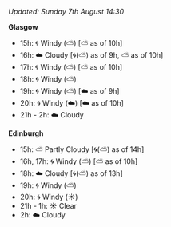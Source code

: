 *Updated: Sunday 7th August 14:30*

**Glasgow**

* 15h: :cyclone: Windy (:partly_sunny:) [:partly_sunny: as of 10h]
* 16h: :cloud: Cloudy [:cyclone:(:partly_sunny:) as of 9h, :partly_sunny: as of 10h]
* 17h: :cyclone: Windy (:partly_sunny:) [:partly_sunny: as of 10h]
* 18h: :cyclone: Windy (:partly_sunny:)
* 19h: :cyclone: Windy (:partly_sunny:) [:cloud: as of 9h]
* 20h: :cyclone: Windy (:cloud:) [:cloud: as of 10h]
* 21h - 2h: :cloud: Cloudy

**Edinburgh**

* 15h: :partly_sunny: Partly Cloudy [:cyclone:(:partly_sunny:) as of 14h]
* 16h, 17h: :cyclone: Windy (:partly_sunny:) [:partly_sunny: as of 10h]
* 18h: :cloud: Cloudy [:cyclone:(:partly_sunny:) as of 13h]
* 19h: :cyclone: Windy (:partly_sunny:)
* 20h: :cyclone: Windy (:sunny:)
* 21h - 1h: :sunny: Clear
* 2h: :cloud: Cloudy
